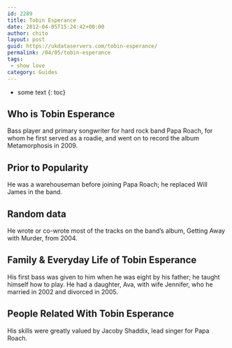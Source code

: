 ```yaml
---
id: 2289
title: Tobin Esperance
date: 2012-04-05T15:24:42+00:00
author: chito
layout: post
guid: https://ukdataservers.com/tobin-esperance/
permalink: /04/05/tobin-esperance
tags:
 - show love
category: Guides
---
```


* some text
{: toc}
          
          
## Who is  Tobin Esperance
                  
                  
                  
Bass player and primary songwriter for hard rock band Papa Roach, for whom he first served as a roadie, and went on to record the album Metamorphosis in 2009.
                  
                
                
                
## Prior to Popularity 
                  
                  
                  
He was a warehouseman before joining Papa Roach; he replaced Will James in the band.
                  
                
                
                
## Random data 
                  
                  
                  
He wrote or co-wrote most of the tracks on the band&#8217;s album, Getting Away with Murder, from 2004.
                  
                
                
                
## Family & Everyday Life of Tobin Esperance
                  
                  
                  
His first bass was given to him when he was eight by his father; he taught himself how to play. He had a daughter, Ava, with wife Jennifer, who he married in 2002 and divorced in 2005.
                  
                
                
                
## People Related With  Tobin Esperance
                  
                  
                  
His skills were greatly valued by Jacoby Shaddix, lead singer for Papa Roach.
                  
                
              
            
          
          
          
    
    
  
